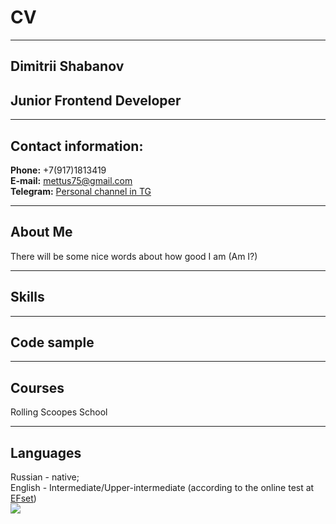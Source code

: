# CV
___
## Dimitrii Shabanov
## Junior Frontend Developer
___
## Contact information:  
**Phone:** +7(917)1813419  
**E-mail:** mettus75@gmail.com  
**Telegram:** [Personal channel in TG](https://t.me/JS_JuniorDeveloper)    
___

## About Me  
There will be some nice words about how good I am  (Am I?) 
___
## Skills   
___

## Code sample  

___
## Courses
Rolling Scoopes School
___
## Languages
Russian - native;  
English - Intermediate/Upper-intermediate (according to the online test at [EFset](www.efset.org))  
![](https://c.radikal.ru/c13/2112/8c/b374187e5778.png)
